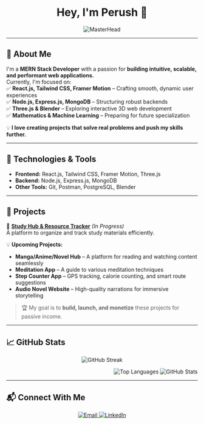 <h1 align="center">Hey, I'm Perush 👋</h1>

<p align="center">
  <img src="https://mir-s3-cdn-cf.behance.net/project_modules/1400_opt_1/6c0f9b95746151.5e9ecde69599e.gif" alt="MasterHead" />
</p>

---

## 🚀 About Me  

I'm a **MERN Stack Developer** with a passion for **building intuitive, scalable, and performant web applications.**  
Currently, I'm focused on:  
✅ **React.js, Tailwind CSS, Framer Motion** – Crafting smooth, dynamic user experiences  
✅ **Node.js, Express.js, MongoDB** – Structuring robust backends  
✅ **Three.js & Blender** – Exploring interactive 3D web development  
✅ **Mathematics & Machine Learning** – Preparing for future specialization  

💡 **I love creating projects that solve real problems and push my skills further.**  

---

## 🔨 Technologies & Tools  

- **Frontend:** React.js, Tailwind CSS, Framer Motion, Three.js  
- **Backend:** Node.js, Express.js, MongoDB  
- **Other Tools:** Git, Postman, PostgreSQL, Blender  

---

## 📌 Projects  

🚧 **[Study Hub & Resource Tracker](#)** *(In Progress)*  
A platform to organize and track study materials efficiently.  

💡 **Upcoming Projects:**  
- **Manga/Anime/Novel Hub** – A platform for reading and watching content seamlessly  
- **Meditation App** – A guide to various meditation techniques  
- **Step Counter App** – GPS tracking, calorie counting, and smart route suggestions  
- **Audio Novel Website** – High-quality narrations for immersive storytelling  

> 🏆 My goal is to **build, launch, and monetize** these projects for passive income.  

---

## 📈 GitHub Stats  

<p align="center">
  <img src="https://github-readme-streak-stats.herokuapp.com/?user=perushparajuli" alt="GitHub Streak" />
</p>

<p align="Right">
  <img src="https://github-readme-stats.vercel.app/api/top-langs?username=perushparajuli&show_icons=true&locale=en&layout=compact" alt="Top Languages" />
  <img src="https://github-readme-stats.vercel.app/api?username=perushparajuli&show_icons=true&locale=en" alt="GitHub Stats" />
</p>

---

## 📬 Connect With Me  

<p align="center">
  <a href="mailto:perushparajuli@gmail.com" target="_blank">
    <img src="https://img.shields.io/badge/Email-perushparajuli%40gmail.com-red?style=for-the-badge&logo=gmail" alt="Email" />
  </a>
  <a href="https://linkedin.com/in/@perush-parajuli" target="_blank">
    <img src="https://img.shields.io/badge/LinkedIn-%40perush%20parajuli-blue?logo=linkedin&style=for-the-badge" alt="LinkedIn" />
  </a>
</p>
